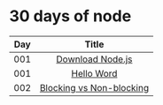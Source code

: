 # 30 days of node
| Day | Title      |
| --- |:----------:|
| 001 | [Download Node.js](https://nodejs.org/en/)|
| 001 | [Hello Word](day01/)|
| 002 | [Blocking vs Non-blocking](day02/)|
